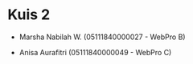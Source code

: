 # Kuis 2

- Marsha Nabilah W.  (05111840000027 - WebPro B)

- Anisa Aurafitri  (05111840000049 - WebPro C)
